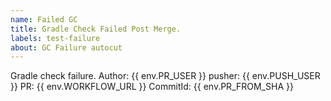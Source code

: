 ```yaml
---
name: Failed GC
title: Gradle Check Failed Post Merge.
labels: test-failure
about: GC Failure autocut
---
```


Gradle check failure.
Author: {{ env.PR_USER }}
pusher: {{ env.PUSH_USER }}
PR: {{ env.WORKFLOW_URL }} 
CommitId: {{ env.PR_FROM_SHA }}
